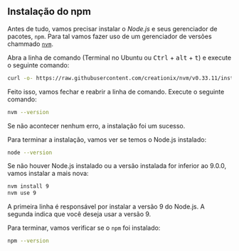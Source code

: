 ## Instalação do npm

Antes de tudo, vamos precisar instalar o *Node.js* e seus gerenciador de pacotes, `npm`.
Para tal vamos fazer uso de um gerenciador de versões chammado [`nvm`](https://github.com/creationix/nvm).

Abra a linha de comando (Terminal no Ubuntu ou <kbd>Ctrl</kbd> + <kbd>alt</kbd> + <kbd>t</kbd>) e execute o seguinte comando:

```sh
curl -o- https://raw.githubusercontent.com/creationix/nvm/v0.33.11/install.sh | bash
```

Feito isso, vamos fechar e reabrir a linha de comando. Execute o seguinte comando:

```sh
nvm --version
```

Se não acontecer nenhum erro, a instalação foi um sucesso.

Para terminar a instalação, vamos ver se temos o Node.js instalado:

```sh
node --version
```

Se não houver Node.js instalado ou a versão instalada for inferior ao 9.0.0, vamos instalar a mais nova:

```sh
nvm install 9
nvm use 9
```

A primeira linha é responsável por instalar a versão 9 do Node.js. 
A segunda indica que você deseja usar a versão 9.

Para terminar, vamos verificar se o `npm` foi instalado:

```sh
npm --version
```
